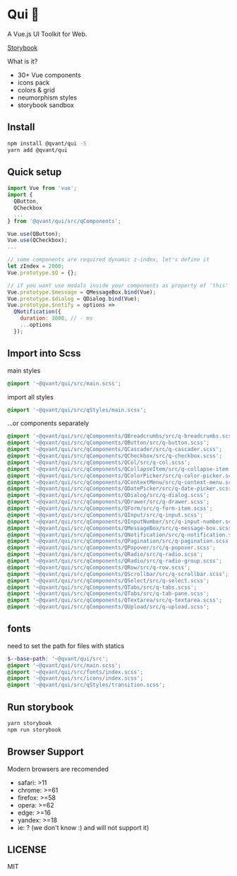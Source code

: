 # Qui 🥷
A Vue.js UI Toolkit for Web.

[Storybook](https://qvant-lab.github.io/qui/)

What is it?
- 30+ Vue components
- icons pack
- colors & grid
- neumorphism styles
- storybook sandbox

## Install

```bash
npm install @qvant/qui -S
yarn add @qvant/qui
```

## Quick setup

```js
import Vue from 'vue';
import {
  QButton,
  QCheckbox
  ...
} from '@qvant/qui/src/qComponents';

Vue.use(QButton);
Vue.use(QCheckbox);
...

// some components are required dynamic z-index, let's define it
let zIndex = 2000;
Vue.prototype.$Q = {};

// if you want use modals inside your components as property of 'this'
Vue.prototype.$message = QMessageBox.bind(Vue);
Vue.prototype.$dialog = QDialog.bind(Vue);
Vue.prototype.$notify = options =>
  QNotification({
    duration: 3000, // - ms
    ...options
  });

```

## Import into Scss

main styles

```scss
@import '~@qvant/qui/src/main.scss';
```

import all styles

```scss
@import '~@qvant/qui/src/qStyles/main.scss';
```

...or components separately

```scss
@import '~@qvant/qui/src/qComponents/QBreadcrumbs/src/q-breadcrumbs.scss';
@import '~@qvant/qui/src/qComponents/QButton/src/q-button.scss';
@import '~@qvant/qui/src/qComponents/QCascader/src/q-cascader.scss';
@import '~@qvant/qui/src/qComponents/QCheckbox/src/q-checkbox.scss';
@import '~@qvant/qui/src/qComponents/QCol/src/q-col.scss';
@import '~@qvant/qui/src/qComponents/QCollapseItem/src/q-collapse-item.scss';
@import '~@qvant/qui/src/qComponents/QColorPicker/src/q-color-picker.scss';
@import '~@qvant/qui/src/qComponents/QContextMenu/src/q-context-menu.scss';
@import '~@qvant/qui/src/qComponents/QDatePicker/src/q-date-picker.scss';
@import '~@qvant/qui/src/qComponents/QDialog/src/q-dialog.scss';
@import '~@qvant/qui/src/qComponents/QDrawer/src/q-drawer.scss';
@import '~@qvant/qui/src/qComponents/QForm/src/q-form-item.scss';
@import '~@qvant/qui/src/qComponents/QInput/src/q-input.scss';
@import '~@qvant/qui/src/qComponents/QInputNumber/src/q-input-number.scss';
@import '~@qvant/qui/src/qComponents/QMessageBox/src/q-message-box.scss';
@import '~@qvant/qui/src/qComponents/QNotification/src/q-notification.scss';
@import '~@qvant/qui/src/qComponents/QPagination/src/q-pagination.scss';
@import '~@qvant/qui/src/qComponents/QPopover/src/q-popover.scss';
@import '~@qvant/qui/src/qComponents/QRadio/src/q-radio.scss';
@import '~@qvant/qui/src/qComponents/QRadio/src/q-radio-group.scss';
@import '~@qvant/qui/src/qComponents/QRow/src/q-row.scss';
@import '~@qvant/qui/src/qComponents/QScrollbar/src/q-scrollbar.scss';
@import '~@qvant/qui/src/qComponents/QSelect/src/q-select.scss';
@import '~@qvant/qui/src/qComponents/QTabs/src/q-tabs.scss';
@import '~@qvant/qui/src/qComponents/QTabs/src/q-tab-pane.scss';
@import '~@qvant/qui/src/qComponents/QTextarea/src/q-textarea.scss';
@import '~@qvant/qui/src/qComponents/QUpload/src/q-upload.scss';
```

## fonts

need to set the path for files with statics

```scss
$--base-path: '~@qvant/qui/src';
@import '~@qvant/qui/src/main.scss';
@import '~@qvant/qui/src/fonts/index.scss';
@import '~@qvant/qui/src/icons/index.scss';
@import '~@qvant/qui/src/qStyles/transition.scss';
```

## Run storybook

```bash
yarn storybook
npm run storybook
```

## Browser Support
Modern browsers are recomended
- safari: >11
- chrome: >=61
- firefox: >=58
- opera: >=62
- edge: >=16
- yandex: >=18
- ie: ? (we don't know :) and will not support it)

## LICENSE
MIT
